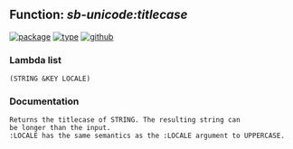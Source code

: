 ## Function: ***sb-unicode:titlecase***
[![package](https://img.shields.io/badge/Package-SB--UNICODE-5f9ea0.svg?style=social&colorA=999999)](../) [![type](https://img.shields.io/badge/Type-Function-5f9ea0.svg?style=social&colorA=999999)](../#function) [![github](https://img.shields.io/badge/GitHub-View_the_source-5f9ea0.svg?style=social&colorA=999999&logo=github)](https://github.com/sbcl/sbcl/blob/master/src/code/target-unicode.lisp/) 
### Lambda list
```
(STRING &KEY LOCALE)
```
### Documentation
```
Returns the titlecase of STRING. The resulting string can
be longer than the input.
:LOCALE has the same semantics as the :LOCALE argument to UPPERCASE.
```
